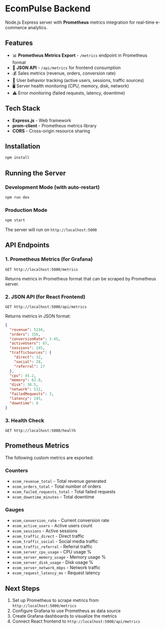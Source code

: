 # EcomPulse Backend

Node.js Express server with **Prometheus** metrics integration for real-time e-commerce analytics.

## Features

- 📊 **Prometheus Metrics Export** - `/metrics` endpoint in Prometheus format
- 🔗 **JSON API** - `/api/metrics` for frontend consumption
- 💰 Sales metrics (revenue, orders, conversion rate)
- 👥 User behavior tracking (active users, sessions, traffic sources)
- 🖥️ Server health monitoring (CPU, memory, disk, network)
- ⚠️ Error monitoring (failed requests, latency, downtime)

## Tech Stack

- **Express.js** - Web framework
- **prom-client** - Prometheus metrics library
- **CORS** - Cross-origin resource sharing

## Installation

```bash
npm install
```

## Running the Server

### Development Mode (with auto-restart)
```bash
npm run dev
```

### Production Mode
```bash
npm start
```

The server will run on `http://localhost:5000`

## API Endpoints

### 1. Prometheus Metrics (for Grafana)
```
GET http://localhost:5000/metrics
```
Returns metrics in Prometheus format that can be scraped by Prometheus server.

### 2. JSON API (for React Frontend)
```
GET http://localhost:5000/api/metrics
```
Returns metrics in JSON format:
```json
{
  "revenue": 5234,
  "orders": 156,
  "conversionRate": 3.45,
  "activeUsers": 87,
  "sessions": 245,
  "trafficSources": {
    "direct": 32,
    "social": 28,
    "referral": 27
  },
  "cpu": 45.2,
  "memory": 62.8,
  "disk": 38.5,
  "network": 532,
  "failedRequests": 3,
  "latency": 245,
  "downtime": 0
}
```

### 3. Health Check
```
GET http://localhost:5000/health
```

## Prometheus Metrics

The following custom metrics are exported:

### Counters
- `ecom_revenue_total` - Total revenue generated
- `ecom_orders_total` - Total number of orders
- `ecom_failed_requests_total` - Total failed requests
- `ecom_downtime_minutes` - Total downtime

### Gauges
- `ecom_conversion_rate` - Current conversion rate
- `ecom_active_users` - Active users count
- `ecom_sessions` - Active sessions
- `ecom_traffic_direct` - Direct traffic
- `ecom_traffic_social` - Social media traffic
- `ecom_traffic_referral` - Referral traffic
- `ecom_server_cpu_usage` - CPU usage %
- `ecom_server_memory_usage` - Memory usage %
- `ecom_server_disk_usage` - Disk usage %
- `ecom_server_network_mbps` - Network traffic
- `ecom_request_latency_ms` - Request latency

## Next Steps

1. Set up Prometheus to scrape metrics from `http://localhost:5000/metrics`
2. Configure Grafana to use Prometheus as data source
3. Create Grafana dashboards to visualize the metrics
4. Connect React frontend to `http://localhost:5000/api/metrics`
